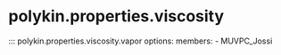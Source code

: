 # polykin.properties.viscosity

::: polykin.properties.viscosity.vapor
    options:
        members:
            - MUVPC_Jossi
